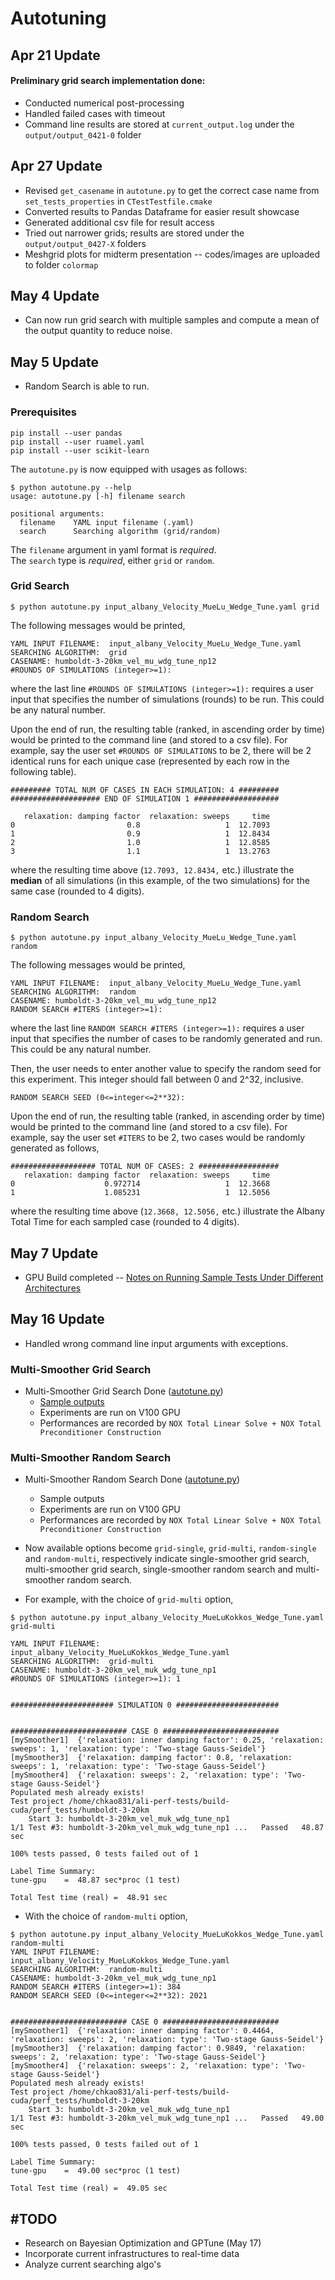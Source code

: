 # Autotuning

## Apr 21 Update
#### Preliminary grid search implementation done:
* Conducted numerical post-processing<br />
* Handled failed cases with timeout<br />
* Command line results are stored at `current_output.log` under the `output/output_0421-0` folder

## Apr 27 Update
* Revised `get_casename` in `autotune.py` to get the correct case name from `set_tests_properties` in `CTestTestfile.cmake`<br />
* Converted results to Pandas Dataframe for easier result showcase<br />
* Generated additional csv file for result access<br />
* Tried out narrower grids; results are stored under the `output/output_0427-X` folders<br />
* Meshgrid plots for midterm presentation -- codes/images are uploaded to folder `colormap`

## May 4 Update
* Can now run grid search with multiple samples and compute a mean of the output quantity to reduce noise.<br />

## May 5 Update
* Random Search is able to run. <br />

### Prerequisites
```
pip install --user pandas
pip install --user ruamel.yaml
pip install --user scikit-learn
```

The `autotune.py` is now equipped with usages as follows:
```
$ python autotune.py --help
usage: autotune.py [-h] filename search

positional arguments:
  filename    YAML input filename (.yaml)
  search      Searching algorithm (grid/random)
```
The `filename` argument in yaml format is *required*.<br />
The `search` type is *required*, either `grid` or `random`.<br />

### Grid Search
```
$ python autotune.py input_albany_Velocity_MueLu_Wedge_Tune.yaml grid
```
The following messages would be printed,
```
YAML INPUT FILENAME:  input_albany_Velocity_MueLu_Wedge_Tune.yaml
SEARCHING ALGORITHM:  grid
CASENAME: humboldt-3-20km_vel_mu_wdg_tune_np12
#ROUNDS OF SIMULATIONS (integer>=1):
```
where the last line `#ROUNDS OF SIMULATIONS (integer>=1):` requires a user input that specifies the number of simulations (rounds) to be run. This could be any natural number.<br />

Upon the end of run, the resulting table (ranked, in ascending order by time) would be printed to the command line (and stored to a csv file). For example, say the user set `#ROUNDS OF SIMULATIONS` to be 2, there will be 2 identical runs for each unique case (represented by each row in the following table). 
```
######### TOTAL NUM OF CASES IN EACH SIMULATION: 4 #########
#################### END OF SIMULATION 1 ###################

   relaxation: damping factor  relaxation: sweeps     time
0                         0.8                   1  12.7093
1                         0.9                   1  12.8434
2                         1.0                   1  12.8585
3                         1.1                   1  13.2763

```
where the resulting time above (`12.7093, 12.8434,` etc.) illustrate the **median** of all simulations (in this example, of the two simulations) for the same case (rounded to 4 digits). 

### Random Search
```
$ python autotune.py input_albany_Velocity_MueLu_Wedge_Tune.yaml random
```
The following messages would be printed,
```
YAML INPUT FILENAME:  input_albany_Velocity_MueLu_Wedge_Tune.yaml
SEARCHING ALGORITHM:  random
CASENAME: humboldt-3-20km_vel_mu_wdg_tune_np12
RANDOM SEARCH #ITERS (integer>=1):
```
where the last line `RANDOM SEARCH #ITERS (integer>=1):` requires a user input that specifies the number of cases to be randomly generated and run. This could be any natural number.<br />

Then, the user needs to enter another value to specify the random seed for this experiment. This integer should fall between 0 and 2^32, inclusive. 
```
RANDOM SEARCH SEED (0<=integer<=2**32):
```

Upon the end of run, the resulting table  (ranked, in ascending order by time) would be printed to the command line (and stored to a csv file). For example, say the user set `#ITERS` to be 2, two cases would be randomly generated as follows, 
```
################### TOTAL NUM OF CASES: 2 ##################
   relaxation: damping factor  relaxation: sweeps     time
0                    0.972714                   1  12.3668
1                    1.085231                   1  12.5056
```
where the resulting time above (`12.3668, 12.5056,` etc.) illustrate the Albany Total Time for each sampled case (rounded to 4 digits). 

## May 7 Update
* GPU Build completed -- [Notes on Running Sample Tests Under Different Architectures](https://github.com/chkao831/Autotuning/blob/main/output/output_0507-notes/testing_architectures.md)<br />

## May 16 Update
* Handled wrong command line input arguments with exceptions.<br />
### Multi-Smoother Grid Search
* Multi-Smoother Grid Search Done ([autotune.py](https://github.com/chkao831/Autotuning/blob/main/autotune.py))<br />
  * [Sample outputs](https://github.com/chkao831/Autotuning/tree/main/output/output_0516-0)<br />
  * Experiments are run on V100 GPU<br />
  * Performances are recorded by `NOX Total Linear Solve + NOX Total Preconditioner Construction`<br />
### Multi-Smoother Random Search
* Multi-Smoother Random Search Done ([autotune.py](https://github.com/chkao831/Autotuning/blob/main/autotune.py))<br />
  * Sample outputs<br />
  * Experiments are run on V100 GPU<br />
  * Performances are recorded by `NOX Total Linear Solve + NOX Total Preconditioner Construction`<br />
 
* Now available options become `grid-single`, `grid-multi`, `random-single` and `random-multi`, respectively indicate single-smoother grid search, multi-smoother grid search, single-smoother random search and multi-smoother random search. <br />

* For example, with the choice of `grid-multi` option, 
```
$ python autotune.py input_albany_Velocity_MueLuKokkos_Wedge_Tune.yaml grid-multi

YAML INPUT FILENAME:  input_albany_Velocity_MueLuKokkos_Wedge_Tune.yaml
SEARCHING ALGORITHM:  grid-multi
CASENAME: humboldt-3-20km_vel_muk_wdg_tune_np1
#ROUNDS OF SIMULATIONS (integer>=1): 1


####################### SIMULATION 0 #######################


########################## CASE 0 ##########################
[mySmoother1]  {'relaxation: inner damping factor': 0.25, 'relaxation: sweeps': 1, 'relaxation: type': 'Two-stage Gauss-Seidel'}
[mySmoother3]  {'relaxation: damping factor': 0.8, 'relaxation: sweeps': 1, 'relaxation: type': 'Two-stage Gauss-Seidel'}
[mySmoother4]  {'relaxation: sweeps': 2, 'relaxation: type': 'Two-stage Gauss-Seidel'}
Populated mesh already exists!
Test project /home/chkao831/ali-perf-tests/build-cuda/perf_tests/humboldt-3-20km
    Start 3: humboldt-3-20km_vel_muk_wdg_tune_np1
1/1 Test #3: humboldt-3-20km_vel_muk_wdg_tune_np1 ...   Passed   48.87 sec

100% tests passed, 0 tests failed out of 1

Label Time Summary:
tune-gpu    =  48.87 sec*proc (1 test)

Total Test time (real) =  48.91 sec
```
* With the choice of `random-multi` option, 
```
$ python autotune.py input_albany_Velocity_MueLuKokkos_Wedge_Tune.yaml random-multi
YAML INPUT FILENAME:  input_albany_Velocity_MueLuKokkos_Wedge_Tune.yaml
SEARCHING ALGORITHM:  random-multi
CASENAME: humboldt-3-20km_vel_muk_wdg_tune_np1
RANDOM SEARCH #ITERS (integer>=1): 384
RANDOM SEARCH SEED (0<=integer<=2**32): 2021


########################## CASE 0 ##########################
[mySmoother1]  {'relaxation: inner damping factor': 0.4464, 'relaxation: sweeps': 2, 'relaxation: type': 'Two-stage Gauss-Seidel'}
[mySmoother3]  {'relaxation: damping factor': 0.9849, 'relaxation: sweeps': 2, 'relaxation: type': 'Two-stage Gauss-Seidel'}
[mySmoother4]  {'relaxation: sweeps': 2, 'relaxation: type': 'Two-stage Gauss-Seidel'}
Populated mesh already exists!
Test project /home/chkao831/ali-perf-tests/build-cuda/perf_tests/humboldt-3-20km
    Start 3: humboldt-3-20km_vel_muk_wdg_tune_np1
1/1 Test #3: humboldt-3-20km_vel_muk_wdg_tune_np1 ...   Passed   49.00 sec

100% tests passed, 0 tests failed out of 1

Label Time Summary:
tune-gpu    =  49.00 sec*proc (1 test)

Total Test time (real) =  49.05 sec

```

## \#TODO
* Research on Bayesian Optimization and GPTune (May 17) <br />
* Incorporate current infrastructures to real-time data <br />
* Analyze current searching algo's<br />


